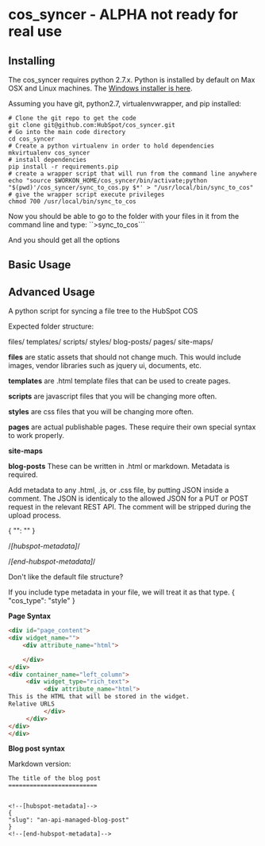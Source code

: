 cos_syncer - ALPHA not ready for real use
=================================

Installing
---------------------------------
The cos_syncer requires python 2.7.x.  Python is installed by default on Max OSX and Linux machines.  The [Windows installer is here](http://www.python.org/ftp/python/2.7.5/python-2.7.5.msi).

Assuming you have git, python2.7, virtualenvwrapper, and pip installed:
```
# Clone the git repo to get the code
git clone git@github.com:HubSpot/cos_syncer.git
# Go into the main code directory
cd cos_syncer
# Create a python virtualenv in order to hold dependencies
mkvirtualenv cos_syncer
# install dependencies
pip install -r requirements.pip
# create a wrapper script that will run from the command line anywhere
echo "source $WORKON_HOME/cos_syncer/bin/activate;python "$(pwd)'/cos_syncer/sync_to_cos.py $*' > "/usr/local/bin/sync_to_cos"
# give the wrapper script execute privileges
chmod 700 /usr/local/bin/sync_to_cos
```

Now you should be able to go to the folder with your files in it from the command line and type:
``>sync_to_cos```

And you should get all the options


Basic Usage
--------------------------





Advanced Usage
----------------------------------------

A python script for syncing a file tree to the HubSpot COS


Expected folder structure:

files/
templates/
scripts/
styles/
blog-posts/
pages/
site-maps/

**files** are static assets that should not change much.  This would include images, vendor libraries such as jquery ui, documents, etc.  

**templates** are .html template files that can be used to create pages.

**scripts** are javascript files that you will be changing more often.

**styles** are css files that you will be changing more often.

**pages** are actual publishable pages.  These require their own special syntax to work properly.

**site-maps**

**blog-posts** These can be written in .html or markdown.  Metadata is required.


Add metadata to any .html, .js, or .css file, by putting JSON inside a comment.  The JSON is identicaly to the allowed JSON for a PUT or POST request in the relevant REST API.  The comment will be stripped during the upload process.

<!--[hubspot-metadata]-->
{
    "": ""
}
<!--[end-hubspot-metadata]-->

/*[hubspot-metadata]*/

/*[end-hubspot-metadata]*/


Don't like the default file structure?

If you include type metadata in your file, we will treat it as that type.
{
   "cos_type": "style"
}

**Page Syntax**

```html
<div id="page_content">
<div widget_name="">
    <div attribute_name="html">

    </div>
</div>
<div container_name="left_column">
     <div widget_type="rich_text">
          <div attribute_name="html">
This is the HTML that will be stored in the widget.
Relative URLS
          </div>
     </div>
</div>
</div>
```




**Blog post syntax**

Markdown version:
```
The title of the blog post
=========================


<!--[hubspot-metadata]-->
{ 
"slug": "an-api-managed-blog-post"
}
<!--[end-hubspot-metadata]-->

```
